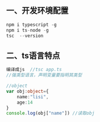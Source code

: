 ## 一、开发环境配置

```js
npm i typescript -g
npm i ts-node -g
tsc  --version
```

## 二、ts语言特点



```ts
编译成js  //tsc app.ts
//强类型语言，声明变量要指明其类型

//object
var obj:object={
    name:"lisi",
    age:14
}
console.log(obj["name"]) //读取obj
```

